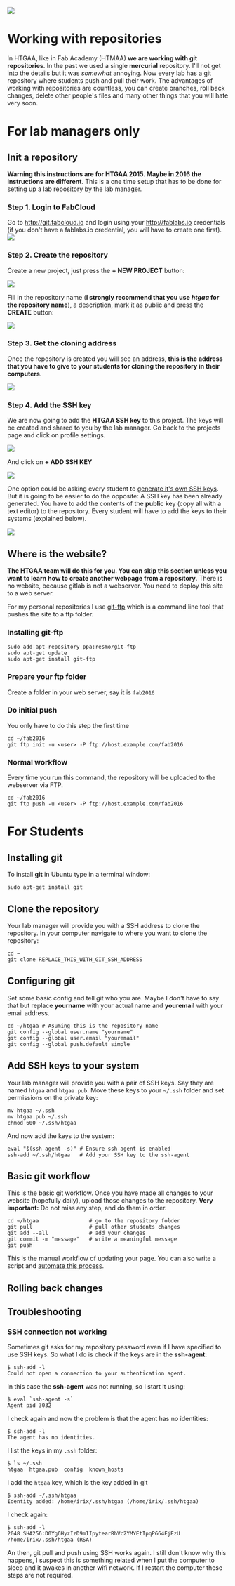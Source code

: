 ![](./img/FabLab.svg)

# Working with repositories
In HTGAA, like in Fab Academy (HTMAA) **we are working with git repositories**. In the past we used a single **mercurial** repository. I'll not get into the details but it was _somewhat_ annoying. Now every lab has a git repository where students push and pull their work. The advantages of working with repositories are countless, you can create branches, roll back changes, delete other people's files and many other things that you will hate very soon.

# For lab managers only

## Init a repository
**Warning this instructions are for HTGAA 2015. Maybe in 2016 the instructions are different**. This is a one time setup that has to be done for setting up a lab repository by the lab manager.

### Step 1. Login to FabCloud
Go to <http://git.fabcloud.io> and login using your <http://fablabs.io> credentials  (if you don't have a fablabs.io credential, you will have to create one first).
![](./img/repo/1.png)

### Step 2. Create the repository
Create a new project, just press the **+ NEW PROJECT** button:

![](./img/repo/2.png)

Fill in the repository name (**I strongly recommend that you use _htgaa_ for the repository name**), a description, mark it as public and press the **CREATE** button:

![](./img/repo/3.png)

### Step 3. Get the cloning address
Once the repository is created you will see an address, **this is the address that you have to give to your students for cloning the repository in their computers**.

![](./img/repo/5.png)

### Step 4. Add the SSH key
We are now going to add the **HTGAA SSH key** to this project. The keys will be created and shared to you by the lab manager. Go back to the projects page and click on profile settings.

![](./img/repo/6.png)

And click on **+ ADD SSH KEY**

![](./img/repo/7.png)

One option could be asking every student to [generate it's own SSH keys](https://help.github.com/articles/generating-ssh-keys/). But it is going to be easier to do the opposite: A SSH key has been already generated. You have to add the contents of the **public** key (copy all with a text editor) to the repository. Every student will have to add the keys to their systems (explained below).

![](./img/repo/8.png)

## Where is the website?
**The HTGAA team will do this for you. You can skip this section unless you want to learn how to create another webpage from a repository**. There is no website, because gitlab is not a webserver. You need to deploy this site to a web server.

For my personal repositories I use [git-ftp](https://github.com/git-ftp/git-ftp) which is a command line tool that pushes the site to a ftp folder.

### Installing git-ftp
```
sudo add-apt-repository ppa:resmo/git-ftp
sudo apt-get update
sudo apt-get install git-ftp
```

### Prepare your ftp folder
Create a folder in your web server, say it is `fab2016`

### Do initial push
You only have to do this step the first time
```
cd ~/fab2016
git ftp init -u <user> -P ftp://host.example.com/fab2016
```

### Normal workflow
Every time you run this command, the repository will be uploaded to the webserver via FTP.
```
cd ~/fab2016
git ftp push -u <user> -P ftp://host.example.com/fab2016
```

# For Students

## Installing git
To install **git** in Ubuntu type in a terminal window:

`sudo apt-get install git`

## Clone the repository
Your lab manager will provide you with a SSH address to clone the repository. In your computer navigate to where you want to clone the repository:

```
cd ~
git clone REPLACE_THIS_WITH_GIT_SSH_ADDRESS
```

## Configuring git
Set some basic config and tell git who you are. Maybe I don't have to say that but replace **yourname** with your actual name and **youremail** with your email address.
```
cd ~/htgaa # Asuming this is the repository name
git config --global user.name "yourname"
git config --global user.email "youremail"
git config --global push.default simple
```

## Add SSH keys to your system
Your lab manager will provide you with a pair of SSH keys. Say they are named `htgaa` and `htgaa.pub`. Move these keys to your `~/.ssh` folder and set permissions on the private key:
```
mv htgaa ~/.ssh
mv htgaa.pub ~/.ssh
chmod 600 ~/.ssh/htgaa
```
And now add the keys to the system:
```
eval "$(ssh-agent -s)" # Ensure ssh-agent is enabled
ssh-add ~/.ssh/htgaa   # Add your SSH key to the ssh-agent
```

## Basic git workflow
This is the basic git workflow. Once you have made all changes to your website (hopefully daily), upload those changes to the repository. **Very important:** Do not miss any step, and do them in order.
```
cd ~/htgaa                # go to the repository folder
git pull                  # pull other students changes
git add --all             # add your changes
git commit -m "message"   # write a meaningful message
git push
```
This is the manual workflow of updating your page. You can also write a script and  [automate this process](./doc.html).

## Rolling back changes

## Troubleshooting

### SSH connection not working
Sometimes git asks for my repository password even if I have specified to use SSH keys. So what I do is check if the keys are in the **ssh-agent**:
```
$ ssh-add -l
Could not open a connection to your authentication agent.
```
In this case the **ssh-agent** was not running, so I start it using:
```
$ eval `ssh-agent -s`
Agent pid 3032
```
I check again and now the problem is that the agent has no identities:
```
$ ssh-add -l
The agent has no identities.
```
I list the keys in my `.ssh` folder:
```
$ ls ~/.ssh
htgaa  htgaa.pub  config  known_hosts
```
I add the `htgaa` key, which is the key added in git
```
$ ssh-add ~/.ssh/htgaa
Identity added: /home/irix/.ssh/htgaa (/home/irix/.ssh/htgaa)
```
I check again:
```
$ ssh-add -l
2048 SHA256:D0Yg6HyzIzD9mIIpytearRhVc2YMYEtIpqP664EjEzU /home/irix/.ssh/htgaa (RSA)
```
An then, git pull and push using SSH works again. I still don't know why this happens, I suspect this is something related when I put the computer to sleep and it awakes in another wifi network. If I restart the computer these steps are not required.
